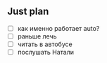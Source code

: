 ## Just plan
- [ ] как именно работает auto?
- [ ] раньше лечь
- [ ] читать в автобусе
- [ ] послушать Натали
